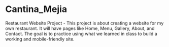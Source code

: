 # Cantina_Mejia
Restaurant Website Project - This project is about creating a website for my own restaurant. It will have pages like Home, Menu, Gallery, About, and Contact. The goal is to practice using what we learned in class to build a working and mobile-friendly site.
